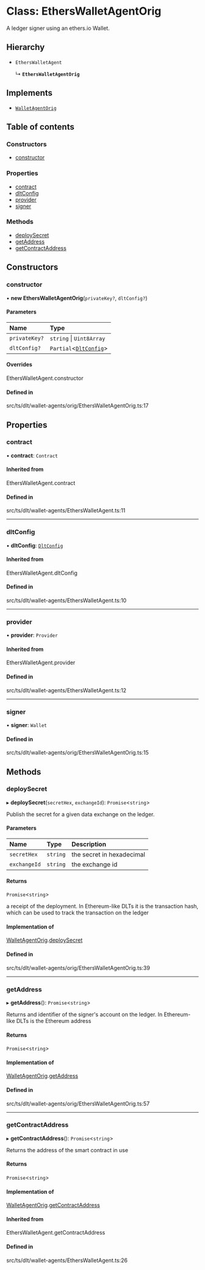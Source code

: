 # Class: EthersWalletAgentOrig

A ledger signer using an ethers.io Wallet.

## Hierarchy

- `EthersWalletAgent`

  ↳ **`EthersWalletAgentOrig`**

## Implements

- [`WalletAgentOrig`](../interfaces/Signers.WalletAgentOrig.md)

## Table of contents

### Constructors

- [constructor](EthersWalletAgentOrig.md#constructor)

### Properties

- [contract](EthersWalletAgentOrig.md#contract)
- [dltConfig](EthersWalletAgentOrig.md#dltconfig)
- [provider](EthersWalletAgentOrig.md#provider)
- [signer](EthersWalletAgentOrig.md#signer)

### Methods

- [deploySecret](EthersWalletAgentOrig.md#deploysecret)
- [getAddress](EthersWalletAgentOrig.md#getaddress)
- [getContractAddress](EthersWalletAgentOrig.md#getcontractaddress)

## Constructors

### constructor

• **new EthersWalletAgentOrig**(`privateKey?`, `dltConfig?`)

#### Parameters

| Name | Type |
| :------ | :------ |
| `privateKey?` | `string` \| `Uint8Array` |
| `dltConfig?` | `Partial`<[`DltConfig`](../interfaces/DltConfig.md)\> |

#### Overrides

EthersWalletAgent.constructor

#### Defined in

src/ts/dlt/wallet-agents/orig/EthersWalletAgentOrig.ts:17

## Properties

### contract

• **contract**: `Contract`

#### Inherited from

EthersWalletAgent.contract

#### Defined in

src/ts/dlt/wallet-agents/EthersWalletAgent.ts:11

___

### dltConfig

• **dltConfig**: [`DltConfig`](../interfaces/DltConfig.md)

#### Inherited from

EthersWalletAgent.dltConfig

#### Defined in

src/ts/dlt/wallet-agents/EthersWalletAgent.ts:10

___

### provider

• **provider**: `Provider`

#### Inherited from

EthersWalletAgent.provider

#### Defined in

src/ts/dlt/wallet-agents/EthersWalletAgent.ts:12

___

### signer

• **signer**: `Wallet`

#### Defined in

src/ts/dlt/wallet-agents/orig/EthersWalletAgentOrig.ts:15

## Methods

### deploySecret

▸ **deploySecret**(`secretHex`, `exchangeId`): `Promise`<`string`\>

Publish the secret for a given data exchange on the ledger.

#### Parameters

| Name | Type | Description |
| :------ | :------ | :------ |
| `secretHex` | `string` | the secret in hexadecimal |
| `exchangeId` | `string` | the exchange id |

#### Returns

`Promise`<`string`\>

a receipt of the deployment. In Ethereum-like DLTs it is the transaction hash, which can be used to track the transaction on the ledger

#### Implementation of

[WalletAgentOrig](../interfaces/Signers.WalletAgentOrig.md).[deploySecret](../interfaces/Signers.WalletAgentOrig.md#deploysecret)

#### Defined in

src/ts/dlt/wallet-agents/orig/EthersWalletAgentOrig.ts:39

___

### getAddress

▸ **getAddress**(): `Promise`<`string`\>

Returns and identifier of the signer's account on the ledger. In Ethereum-like DLTs is the Ethereum address

#### Returns

`Promise`<`string`\>

#### Implementation of

[WalletAgentOrig](../interfaces/Signers.WalletAgentOrig.md).[getAddress](../interfaces/Signers.WalletAgentOrig.md#getaddress)

#### Defined in

src/ts/dlt/wallet-agents/orig/EthersWalletAgentOrig.ts:57

___

### getContractAddress

▸ **getContractAddress**(): `Promise`<`string`\>

Returns the address of the smart contract in use

#### Returns

`Promise`<`string`\>

#### Implementation of

[WalletAgentOrig](../interfaces/Signers.WalletAgentOrig.md).[getContractAddress](../interfaces/Signers.WalletAgentOrig.md#getcontractaddress)

#### Inherited from

EthersWalletAgent.getContractAddress

#### Defined in

src/ts/dlt/wallet-agents/EthersWalletAgent.ts:26
